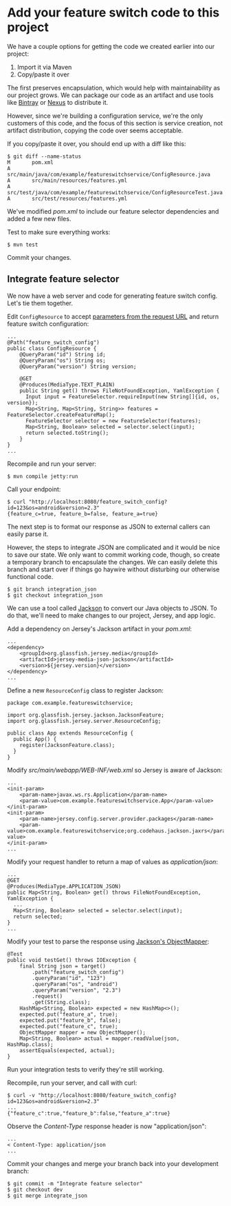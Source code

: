 # Add your feature switch code to this project

We have a couple options for getting the code we created earlier into our project:

1. Import it via Maven
1. Copy/paste it over

The first preserves encapsulation, which would help with maintainability as our project grows. We can package our code as an artifact and use tools like [Bintray](https://bintray.com/) or [Nexus](http://www.sonatype.org/nexus/) to distribute it.

However, since we're building a configuration service, we're the only customers of this code, and the focus of this section is service creation, not artifact distribution, copying the code over seems acceptable.

If you copy/paste it over, you should end up with a diff like this:

    $ git diff --name-status
    M       pom.xml
    A       src/main/java/com/example/featureswitchservice/ConfigResource.java
    A       src/main/resources/features.yml
    A       src/test/java/com/example/featureswitchservice/ConfigResourceTest.java
    A       src/test/resources/features.yml

We've modified _pom.xml_ to include our feature selector dependencies and added a few new files.

Test to make sure everything works:

    $ mvn test

Commit your changes.

## Integrate feature selector

We now have a web server and code for generating feature switch config. Let's tie them together.

Edit `ConfigResource` to accept [parameters from the request URL](https://jersey.java.net/documentation/latest/jaxrs-resources.html#d0e2145) and return feature switch configuration:

    ...
    @Path("feature_switch_config")
    public class ConfigResource {
        @QueryParam("id") String id;
        @QueryParam("os") String os;
        @QueryParam("version") String version;

        @GET
        @Produces(MediaType.TEXT_PLAIN)
        public String get() throws FileNotFoundException, YamlException {
          Input input = FeatureSelector.requireInput(new String[]{id, os, version});
          Map<String, Map<String, String>> features = FeatureSelector.createFeatureMap();
          FeatureSelector selector = new FeatureSelector(features);
          Map<String, Boolean> selected = selector.select(input);
          return selected.toString();
        }
    }
    ...

Recompile and run your server:

    $ mvn compile jetty:run

Call your endpoint:

    $ curl "http://localhost:8080/feature_switch_config?id=123&os=android&version=2.3"
    {feature_c=true, feature_b=false, feature_a=true}

The next step is to format our response as JSON to external callers can easily parse it.

However, the steps to integrate JSON are complicated and it would be nice to save our state. We only want to commit working code, though, so create a temporary branch to encapsulate the changes. We can easily delete this branch and start over if things go haywire without disturbing our otherwise functional code.

    $ git branch integration_json
    $ git checkout integration_json

We can use a tool called [Jackson](https://github.com/FasterXML/jackson) to convert our Java objects to JSON. To do that, we'll need to make changes to our project, Jersey, and app logic.

Add a dependency on Jersey's Jackson artifact in your _pom.xml_:

    ...
    <dependency>
        <groupId>org.glassfish.jersey.media</groupId>
        <artifactId>jersey-media-json-jackson</artifactId>
        <version>${jersey.version}</version>
    </dependency>
    ...

Define a new `ResourceConfig` class to register Jackson:

    package com.example.featureswitchservice;

    import org.glassfish.jersey.jackson.JacksonFeature;
    import org.glassfish.jersey.server.ResourceConfig;

    public class App extends ResourceConfig {
      public App() {
        register(JacksonFeature.class);
      }
    }

Modify _src/main/webapp/WEB-INF/web.xml_ so Jersey is aware of Jackson:

    ...
    <init-param>
        <param-name>javax.ws.rs.Application</param-name>
        <param-value>com.example.featureswitchservice.App</param-value>
    </init-param>
    <init-param>
        <param-name>jersey.config.server.provider.packages</param-name>
        <param-value>com.example.featureswitchservice;org.codehaus.jackson.jaxrs</param-value>
    </init-param>
    ...

Modify your request handler to return a map of values as _application/json_:

    ...
    @GET
    @Produces(MediaType.APPLICATION_JSON)
    public Map<String, Boolean> get() throws FileNotFoundException, YamlException {
      ...
      Map<String, Boolean> selected = selector.select(input);
      return selected;
    }
    ...

Modify your test to parse the response using [Jackson's ObjectMapper](https://github.com/FasterXML/jackson-databind/):

    @Test
    public void testGet() throws IOException {
        final String json = target()
            .path("feature_switch_config")
            .queryParam("id", "123")
            .queryParam("os", "android")
            .queryParam("version", "2.3")
            .request()
            .get(String.class);
        HashMap<String, Boolean> expected = new HashMap<>();
        expected.put("feature_a", true);
        expected.put("feature_b", false);
        expected.put("feature_c", true);
        ObjectMapper mapper = new ObjectMapper();
        Map<String, Boolean> actual = mapper.readValue(json, HashMap.class);
        assertEquals(expected, actual);
    }

Run your integration tests to verify they're still working.

Recompile, run your server, and call with curl:

    $ curl -v "http://localhost:8080/feature_switch_config?id=123&os=android&version=2.3"
    ...
    {"feature_c":true,"feature_b":false,"feature_a":true}

Observe the _Content-Type_ response header is now "application/json":

    ...
    < Content-Type: application/json
    ...
    
Commit your changes and merge your branch back into your development branch:

    $ git commit -m "Integrate feature selector"
    $ git checkout dev
    $ git merge integrate_json
